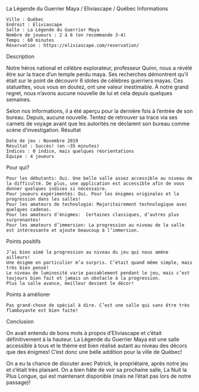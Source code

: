 
La Légende du Guerrier Maya / Eliviascape / Québec
Informations

    Ville : Québec
    Endroit : Eliviascape
    Salle : La Légende du Guerrier Maya
    Nombre de joueurs : 2 à 6 (on recommande 3-4)
    Temps : 60 minutes
    Réservation : https://eliviascape.com/reservation/

 
Description

Notre héros national et célèbre explorateur, professeur Quinn, nous a révélé être sur la trace d’un temple perdu maya. Ses recherches démontrent qu’il était sur le point de découvrir 6 idoles de célèbres guerriers mayas. Ces statuettes, vous vous en doutez, ont une valeur inestimable. À notre grand regret, nous n’avons aucune nouvelle de lui et cela depuis quelques semaines.

Selon nos informations, il a été aperçu pour la dernière fois à l’entrée de son bureau. Depuis, aucune nouvelle. Tentez de retrouver sa trace via ses carnets de voyage avant que les autorités ne déclarent son bureau comme scène d’investigation.
Résultat

    Date de jeu : Novembre 2019
    Résultat : Succès! (en ~35 minutes)
    Indices : 0 indice, mais quelques réorientations
    Équipe : 4 joueurs

Pour qui?

    Pour les débutants: Oui. Une belle salle assez accessible au niveau de la difficulté. De plus, une application est accessible afin de vous donner quelques indices si nécessaire.
    Pour joueurs expérimentés: Oui. Pour les énigmes originales et la progression dans les salles!
    Pour les amateurs de technologie: Majoritairement technologique avec quelques cadenas.
    Pour les amateurs d’énigmes:  Certaines classiques, d’autres plus surprenantes!
    Pour les amateurs d’immersion: La progression au niveau de la salle est intéressante et ajoute beaucoup à l’immersion.

 Points positifs

    J’ai bien aimé la progression au niveau du jeu qui nous amène ailleurs!
    Une énigme en particulier m’a surpris. C’était quand même simple, mais très bien pensé!
    Le niveau de luminosité varie passablement pendant le jeu, mais c’est toujours bien fait et jamais un obstacle à la progression.
    Plus la salle avance, meilleur devient le décor!

Points à améliorer

    Pas grand-chose de spécial à dire. C’est une salle qui sans être très flamboyante est bien faite!

Conclusion

On avait entendu de bons mots à propos d’Eliviascape et c’était définitivement à la hauteur. La Légende du Guerrier Maya est une salle accessible à tous et le thème est bien réalisé autant au niveau des décors que des énigmes! C’est donc une belle addition pour la ville de Québec!

On a eu la chance de discuter avec Patrick, le propriétaire, après notre jeu et c’était très plaisant. On a bien hâte de voir sa prochaine salle, La Nuit la Plus Longue, qui est maintenant disponible (mais ne l’était pas lors de notre passage)!
